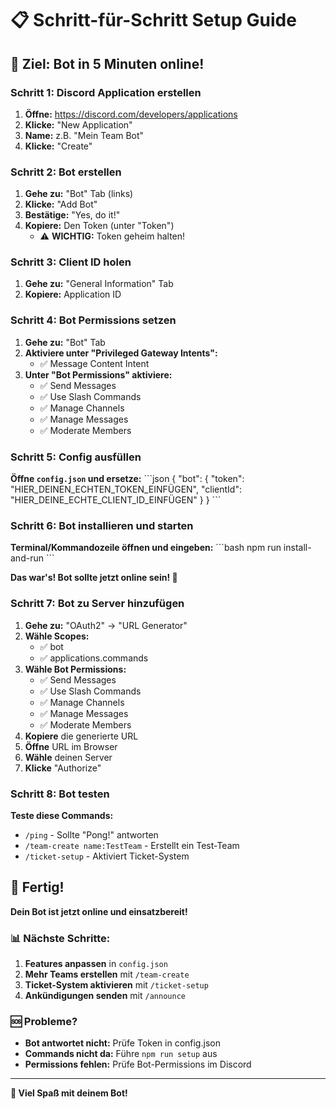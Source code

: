 # 📋 Schritt-für-Schritt Setup Guide

## 🎯 Ziel: Bot in 5 Minuten online!

### Schritt 1: Discord Application erstellen
1. **Öffne:** https://discord.com/developers/applications
2. **Klicke:** "New Application"
3. **Name:** z.B. "Mein Team Bot"
4. **Klicke:** "Create"

### Schritt 2: Bot erstellen
1. **Gehe zu:** "Bot" Tab (links)
2. **Klicke:** "Add Bot"
3. **Bestätige:** "Yes, do it!"
4. **Kopiere:** Den Token (unter "Token")
   - ⚠️ **WICHTIG:** Token geheim halten!

### Schritt 3: Client ID holen
1. **Gehe zu:** "General Information" Tab
2. **Kopiere:** Application ID

### Schritt 4: Bot Permissions setzen
1. **Gehe zu:** "Bot" Tab
2. **Aktiviere unter "Privileged Gateway Intents":**
   - ✅ Message Content Intent
3. **Unter "Bot Permissions" aktiviere:**
   - ✅ Send Messages
   - ✅ Use Slash Commands
   - ✅ Manage Channels
   - ✅ Manage Messages
   - ✅ Moderate Members

### Schritt 5: Config ausfüllen
**Öffne `config.json` und ersetze:**
\`\`\`json
{
  "bot": {
    "token": "HIER_DEINEN_ECHTEN_TOKEN_EINFÜGEN",
    "clientId": "HIER_DEINE_ECHTE_CLIENT_ID_EINFÜGEN"
  }
}
\`\`\`

### Schritt 6: Bot installieren und starten
**Terminal/Kommandozeile öffnen und eingeben:**
\`\`\`bash
npm run install-and-run
\`\`\`

**Das war's! Bot sollte jetzt online sein! 🎉**

### Schritt 7: Bot zu Server hinzufügen
1. **Gehe zu:** "OAuth2" → "URL Generator"
2. **Wähle Scopes:**
   - ✅ bot
   - ✅ applications.commands
3. **Wähle Bot Permissions:**
   - ✅ Send Messages
   - ✅ Use Slash Commands
   - ✅ Manage Channels
   - ✅ Manage Messages
   - ✅ Moderate Members
4. **Kopiere** die generierte URL
5. **Öffne** URL im Browser
6. **Wähle** deinen Server
7. **Klicke** "Authorize"

### Schritt 8: Bot testen
**Teste diese Commands:**
- `/ping` - Sollte "Pong!" antworten
- `/team-create name:TestTeam` - Erstellt ein Test-Team
- `/ticket-setup` - Aktiviert Ticket-System

## 🎯 Fertig!

**Dein Bot ist jetzt online und einsatzbereit!**

### 📊 Nächste Schritte:
1. **Features anpassen** in `config.json`
2. **Mehr Teams erstellen** mit `/team-create`
3. **Ticket-System aktivieren** mit `/ticket-setup`
4. **Ankündigungen senden** mit `/announce`

### 🆘 Probleme?
- **Bot antwortet nicht:** Prüfe Token in config.json
- **Commands nicht da:** Führe `npm run setup` aus
- **Permissions fehlen:** Prüfe Bot-Permissions im Discord

---

**🚀 Viel Spaß mit deinem Bot!**
